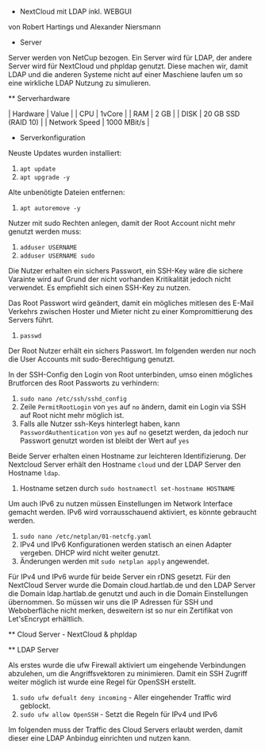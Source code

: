 * NextCloud mit LDAP ínkl. WEBGUI

von Robert Hartings und Alexander Niersmann


* Server

Server werden von NetCup bezogen. Ein Server wird für LDAP, der andere Server wird für NextCloud und phpldap genutzt. Diese machen wir, damit LDAP und die anderen Systeme nicht auf einer Maschiene laufen um so eine wirkliche LDAP Nutzung zu simulieren.

** Serverhardware

| Hardware | Value |
| CPU | 1vCore |
| RAM | 2 GB |
| DISK | 20 GB SSD (RAID 10) |
| Network Speed | 1000 MBit/s |

* Serverkonfiguration

Neuste Updates wurden installiert:

1. `apt update`
2. `apt upgrade -y`

Alte unbenötigte Dateien entfernen:
1. `apt autoremove -y`

Nutzer mit sudo Rechten anlegen, damit der Root Account nicht mehr genutzt werden muss:
1. `adduser USERNAME`
2. `adduser USERNAME sudo`

Die Nutzer erhalten ein sichers Passwort, ein SSH-Key wäre die sichere Varainte wird auf Grund der nicht vorhanden Kritikalität jedoch nicht verwendet. Es empfiehlt sich einen SSH-Key zu nutzen.

Das Root Passwort wird geändert, damit ein mögliches mitlesen des E-Mail Verkehrs zwischen Hoster und Mieter nicht zu einer Kompromittierung des Servers führt.
1. `passwd`

Der Root Nutzer erhält ein sichers Passwort. Im folgenden werden nur noch die User Accounts mit sudo-Berechtigung genutzt.

In der SSH-Config den Login von Root unterbinden, umso einen mögliches Brutforcen des Root Passworts zu verhindern:
1. `sudo nano /etc/ssh/sshd_config`
2. Zeile `PermitRootLogin` von `yes` auf `no` ändern, damit ein Login via SSH auf Root nicht mehr möglich ist.
3. Falls alle Nutzer ssh-Keys hinterlegt haben, kann `PasswordAuthentication` von `yes` auf `no` gesetzt werden, da jedoch nur Passwort genutzt worden ist bleibt der Wert auf `yes`

Beide Server erhalten einen Hostname zur leichteren Identifizierung. Der Nextcloud Server erhält den Hostname `cloud` und der LDAP Server den Hostname `ldap`.
1. Hostname setzen durch `sudo hostnamectl set-hostname HOSTNAME`

Um auch IPv6 zu nutzen müssen Einstellungen im Network Interface gemacht werden. IPv6 wird vorrausschauend aktiviert, es könnte gebraucht werden.
1. `sudo nano /etc/netplan/01-netcfg.yaml`
2. IPv4 und IPv6 Konfigurationen werden statisch an einen Adapter vergeben. DHCP wird nicht weiter genutzt.
3. Änderungen werden mit `sudo netplan apply` angewendet.

Für IPv4 und IPv6 wurde für beide Server ein rDNS gesetzt. Für den NextCloud Server wurde die Domain cloud.hartlab.de und den LDAP Server die Domain ldap.hartlab.de genutzt und auch in die Domain Einstellungen übernommen. So müssen wir uns die IP Adressen für SSH 
und Weboberfläche nicht merken, desweitern ist so nur ein Zertifikat von Let'sEncrypt erhältlich. 

** Cloud Server - NextCloud & phpldap

** LDAP Server

Als erstes wurde die ufw Firewall aktiviert um eingehende Verbindungen abzulehen, um die Angriffsvektoren zu minimieren. Damit ein SSH Zugriff weiter möglich ist wurde eine Regel für OpenSSH erstellt.
1. `sudo ufw defualt deny incoming` - Aller eingehender Traffic wird geblockt.
2. `sudo ufw allow OpenSSH` - Setzt die Regeln für IPv4 und IPv6

Im folgenden muss der Traffic des Cloud Servers erlaubt werden, damit dieser eine LDAP Anbindug einrichten und nutzen kann.
